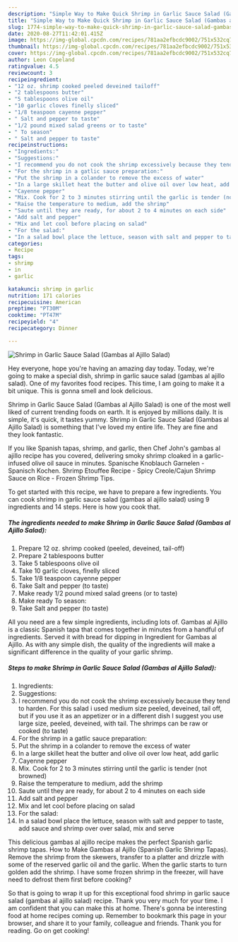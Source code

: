 ```yaml
---
description: "Simple Way to Make Quick Shrimp in Garlic Sauce Salad (Gambas al Ajillo Salad)"
title: "Simple Way to Make Quick Shrimp in Garlic Sauce Salad (Gambas al Ajillo Salad)"
slug: 1774-simple-way-to-make-quick-shrimp-in-garlic-sauce-salad-gambas-al-ajillo-salad
date: 2020-08-27T11:42:01.415Z
image: https://img-global.cpcdn.com/recipes/781aa2efbcdc9002/751x532cq70/shrimp-in-garlic-sauce-salad-gambas-al-ajillo-salad-recipe-main-photo.jpg
thumbnail: https://img-global.cpcdn.com/recipes/781aa2efbcdc9002/751x532cq70/shrimp-in-garlic-sauce-salad-gambas-al-ajillo-salad-recipe-main-photo.jpg
cover: https://img-global.cpcdn.com/recipes/781aa2efbcdc9002/751x532cq70/shrimp-in-garlic-sauce-salad-gambas-al-ajillo-salad-recipe-main-photo.jpg
author: Leon Copeland
ratingvalue: 4.5
reviewcount: 3
recipeingredient:
- "12 oz. shrimp cooked peeled deveined tailoff"
- "2 tablespoons butter"
- "5 tablespoons olive oil"
- "10 garlic cloves finelly sliced"
- "1/8 teaspoon cayenne pepper"
- " Salt and pepper to taste"
- "1/2 pound mixed salad greens or to taste"
- " To season"
- " Salt and pepper to taste"
recipeinstructions:
- "Ingredients:"
- "Suggestions:"
- "I recommend you do not cook the shrimp excessively because they tend to harden. For this salad i used medium size peeled, deveined, tail off, but if you use it as an appetizer or in a different dish I suggest you use large size, peeled, deveined, with tail. The shrimps can be raw or cooked (to taste)"
- "For the shrimp in a gatlic sauce preparation:"
- "Put the shrimp in a colander to remove the excess of water"
- "In a large skillet heat the butter and olive oil over low heat, add garlic"
- "Cayenne pepper"
- "Mix. Cook for 2 to 3 minutes stirring until the garlic is tender (not browned)"
- "Raise the temperature to medium, add the shrimp"
- "Saute until they are ready, for about 2 to 4 minutes on each side"
- "Add salt and pepper"
- "Mix and let cool before placing on salad"
- "For the salad:"
- "In a salad bowl place the lettuce, season with salt and pepper to taste, add sauce and shrimp over over salad, mix and serve"
categories:
- Recipe
tags:
- shrimp
- in
- garlic

katakunci: shrimp in garlic 
nutrition: 171 calories
recipecuisine: American
preptime: "PT30M"
cooktime: "PT47M"
recipeyield: "4"
recipecategory: Dinner

---
```



![Shrimp in Garlic Sauce Salad (Gambas al Ajillo Salad)](https://img-global.cpcdn.com/recipes/781aa2efbcdc9002/751x532cq70/shrimp-in-garlic-sauce-salad-gambas-al-ajillo-salad-recipe-main-photo.jpg)

Hey everyone, hope you're having an amazing day today. Today, we're going to make a special dish, shrimp in garlic sauce salad (gambas al ajillo salad). One of my favorites food recipes. This time, I am going to make it a bit unique. This is gonna smell and look delicious.

Shrimp in Garlic Sauce Salad (Gambas al Ajillo Salad) is one of the most well liked of current trending foods on earth. It is enjoyed by millions daily. It is simple, it's quick, it tastes yummy. Shrimp in Garlic Sauce Salad (Gambas al Ajillo Salad) is something that I've loved my entire life. They are fine and they look fantastic.

If you like Spanish tapas, shrimp, and garlic, then Chef John&#39;s gambas al ajillo recipe has you covered, delivering smoky shrimp cloaked in a garlic-infused olive oil sauce in minutes. Spanische Knoblauch Garnelen - Spanisch Kochen. Shrimp Etouffee Recipe - Spicy Creole/Cajun Shrimp Sauce on Rice - Frozen Shrimp Tips.


To get started with this recipe, we have to prepare a few ingredients. You can cook shrimp in garlic sauce salad (gambas al ajillo salad) using 9 ingredients and 14 steps. Here is how you cook that.

<!--inarticleads1-->

##### The ingredients needed to make Shrimp in Garlic Sauce Salad (Gambas al Ajillo Salad):

1. Prepare 12 oz. shrimp cooked (peeled, deveined, tail-off)
1. Prepare 2 tablespoons butter
1. Take 5 tablespoons olive oil
1. Take 10 garlic cloves, finelly sliced
1. Take 1/8 teaspoon cayenne pepper
1. Take  Salt and pepper (to taste)
1. Make ready 1/2 pound mixed salad greens (or to taste)
1. Make ready  To season:
1. Take  Salt and pepper (to taste)


All you need are a few simple ingredients, including lots of. Gambas al Ajillo is a classic Spanish tapa that comes together in minutes from a handful of ingredients. Served it with bread for dipping in Ingredient for Gambas al Ajillo. As with any simple dish, the quality of the ingredients will make a significant difference in the quality of your garlic shrimp. 

<!--inarticleads2-->

##### Steps to make Shrimp in Garlic Sauce Salad (Gambas al Ajillo Salad):

1. Ingredients:
1. Suggestions:
1. I recommend you do not cook the shrimp excessively because they tend to harden. For this salad i used medium size peeled, deveined, tail off, but if you use it as an appetizer or in a different dish I suggest you use large size, peeled, deveined, with tail. The shrimps can be raw or cooked (to taste)
1. For the shrimp in a gatlic sauce preparation:
1. Put the shrimp in a colander to remove the excess of water
1. In a large skillet heat the butter and olive oil over low heat, add garlic
1. Cayenne pepper
1. Mix. Cook for 2 to 3 minutes stirring until the garlic is tender (not browned)
1. Raise the temperature to medium, add the shrimp
1. Saute until they are ready, for about 2 to 4 minutes on each side
1. Add salt and pepper
1. Mix and let cool before placing on salad
1. For the salad:
1. In a salad bowl place the lettuce, season with salt and pepper to taste, add sauce and shrimp over over salad, mix and serve


This delicious gambas al ajillo recipe makes the perfect Spanish garlic shrimp tapas. How to Make Gambas al Ajillo (Spanish Garlic Shrimp Tapas). Remove the shrimp from the skewers, transfer to a platter and drizzle with some of the reserved garlic oil and the garlic. When the garlic starts to turn golden add the shrimp. I have some frozen shrimp in the freezer, will have need to defrost them first before cooking? 

So that is going to wrap it up for this exceptional food shrimp in garlic sauce salad (gambas al ajillo salad) recipe. Thank you very much for your time. I am confident that you can make this at home. There's gonna be interesting food at home recipes coming up. Remember to bookmark this page in your browser, and share it to your family, colleague and friends. Thank you for reading. Go on get cooking!
